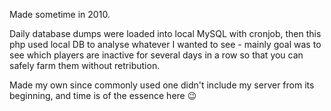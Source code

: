Made sometime in 2010.

Daily database dumps were loaded into local MySQL with cronjob, then this php used local DB to analyse whatever I wanted to see - mainly goal was to see which players are inactive for several days in a row so that you can safely farm them without retribution.

Made my own since commonly used one didn't include my server from its beginning, and time is of the essence here :wink:
